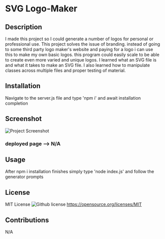 # SVG Logo-Maker

## Description

I made this project so I could generate a number of logos for personal or professional use. This project solves the issue of branding. instead of going to some third party logo maker's website and paying for a logo i can use this to make my own basic logos. this program could easily scale to be able to create even more varied and unique logos. I learned what an SVG file is and what it takes to make an SVG file. I also learned how to manipulate classes across multiple files and proper testing of material.

## Installation

Navigate to the server.js file and type 'npm i' and await installation completion

## Screenshot

![Project Screenshot](./public/assets/images/image.png)
### deployed page --> N/A

## Usage

After npm i installation finishes simply type 'node index.js' and follow the generator prompts

## License

MIT License
![Github license](https://img.shields.io/badge/license-MIT-blue.svg)
https://opensource.org/licenses/MIT

## Contributions

N/A

